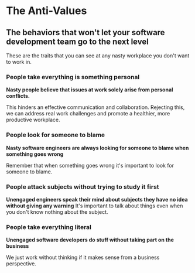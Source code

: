 # The Anti-Values

## The behaviors that won't let your software development team go to the next level
These are the traits that you can see at any nasty workplace you don't want to work in. 

### People take everything is something personal 
**Nasty people believe that issues at work solely arise from personal conflicts.** 

This hinders an effective communication and collaboration. Rejecting this, we can address real work challenges
and promote a healthier, more productive workplace.

### People look for someone to blame 
**Nasty software engineers are always looking for someone to blame when something goes wrong**

Remember that when something goes wrong it's important to look for someone to blame.

### People attack subjects without trying to study it first
**Unengaged engineers speak their mind about subjects they have no idea without giving any warning**
It's important to talk about things even when you don't know nothing about the subject.

### People take everything literal
**Unengaged software developers do stuff without taking part on the business**

We just work without thinking if it makes sense from a business perspective.
